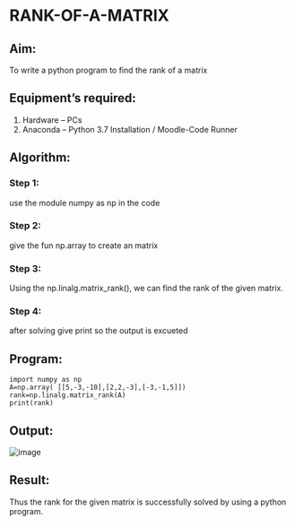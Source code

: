 # RANK-OF-A-MATRIX
## Aim:
To write a python program to find the rank of a matrix
## Equipment’s required:
1. 	Hardware – PCs
2. 	Anaconda – Python 3.7 Installation / Moodle-Code Runner
## Algorithm:
### Step 1:
use the module numpy as np in the code
### Step 2:
give the fun np.array to create an matrix
### Step 3:
Using the np.linalg.matrix_rank(), we can find the rank of the given matrix.
### Step 4: 
after solving give print so the output is excueted
## Program:
```
import numpy as np
A=np.array( [[5,-3,-10],[2,2,-3],[-3,-1,5]])
rank=np.linalg.matrix_rank(A)
print(rank)
```
## Output:
![image](https://github.com/franklinraj/RANK-OF-A-MATRIX/assets/148993740/502a8a28-7504-4fff-ae7f-c6c184ab4b27)


## Result:
Thus the rank for the given matrix is successfully solved by  using a python program.

